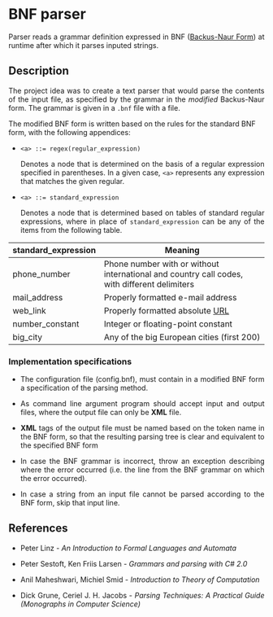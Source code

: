 # BNF parser
<p align="justify">Parser reads a grammar definition expressed in BNF (<a href="https://en.wikipedia.org/wiki/Backus%E2%80%93Naur_form">Backus-Naur Form</a>) at runtime after which it parses inputed strings.</p>

## Description
<p align="justify">The project idea was to create a text parser that would parse the contents of the input file, as specified by the grammar in the <i>modified</i> Backus-Naur form. The grammar is given in a <code>.bnf</code> file with a file.<br>

The modified BNF form is written based on the rules for the standard BNF form, with the following appendices:</p>

- `<a> ::= regex(regular_expression)` <p align="justify"> Denotes a node that is determined on the basis of a regular expression specified in parentheses. In a given case, `<a>` represents any expression that matches the given regular.</p>
- `<a> ::= standard_expression` <p align="justify"> Denotes a node that is determined based on tables of standard regular expressions, where in place of <code>standard_expression</code> can be any of the items from the following table.</p>

standard_expression | Meaning 
---|---
phone_number | Phone number with or without international and country call codes, with different delimiters
mail_address | Properly formatted e-mail address
web_link | Properly formatted absolute [URL](https://en.wikipedia.org/wiki/URL)
number_constant | Integer or floating-point constant
big_city | Any of the big European cities (first 200)

### Implementation specifications
- <p align="justify">The configuration file (config.bnf), must contain in a modified BNF form a specification of the parsing method.</p>
- <p align="justify">As command line argument program should accept input and output files, where the output file can only be <b>XML</b> file.</p>
- <p align="justify"><b>XML</b> tags of the output file must be named based on the token name in the BNF form, so that the resulting parsing tree is clear and equivalent to the specified BNF form</p>
- <p align="justify">In case the BNF grammar  is incorrect, throw an exception describing where the error occurred (i.e. the line from the BNF grammar on which the error occurred).
- <p align="justify">In case a string from an input file cannot be parsed according to the BNF form, skip that input line.</p>

## References
<ul>
<li><p align="justify">Peter Linz - <i>An Introduction to Formal Languages and Automata</i></p></li>
<li><p align="justify">Peter Sestoft, Ken Friis Larsen - <i>Grammars and parsing with C# 2.0</i></p></li>
<li><p align="justify">Anil Maheshwari, Michiel Smid - <i>Introduction to Theory of Computation</i></p></li>
<li><p align="justify">Dick Grune, Ceriel J. H. Jacobs - <i>Parsing Techniques: A Practical Guide (Monographs in Computer Science)</i></p></li>
